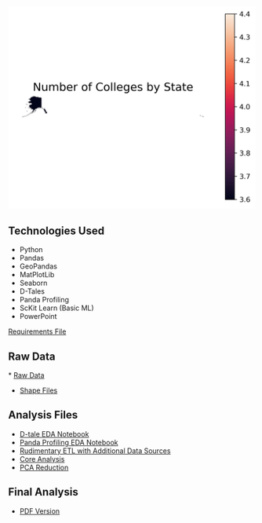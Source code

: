 ![US news and World Reports Analysis](./images/number_of_colleges_by_state.png)

## Technologies Used
* Python
* Pandas
* GeoPandas
* MatPlotLib
* Seaborn
* D-Tales
* Panda Profiling
* ScKit Learn (Basic ML)
* PowerPoint

[Requirements File](./requirements.txt)

## Raw Data

​* [Raw Data](./data/original_data/Universities.xlsx)
* [Shape Files](./data/original_data/)

## Analysis Files
* [D-tale EDA Notebook](./notebooks/D-Tale-self-service.ipynb)
* [Panda Profiling EDA Notebook](./notebooks/Panda_profiling.ipynb)
* [Rudimentary ETL with Additional Data Sources](./Additional_data_Gathering.ipynb)
* [Core Analysis](./analysis.ipynb)
* [PCA Reduction](./pca_reduction.ipynb)

## Final Analysis
* [PDF Version](./presentation/US_News_and_reports_2016_colleges.pdf)
